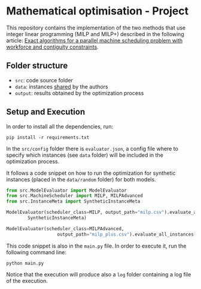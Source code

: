 # Mathematical optimisation - Project 

This repository contains the implementation of the two methods that use integer linear programming (MILP and MILP+) described in the following article: [Exact algorithms for a parallel machine scheduling problem with workforce and contiguity constraints](https://doi.org/10.1016/j.cor.2023.106484).

## Folder structure

- `src`: code source folder
- `data`: instances [shared](https://github.com/regor-unimore/Parallel-Machine-Scheduling-with-Contiguity) by the authors 
- `output`: results obtained by the optimization process

## Setup and Execution

In order to install all the dependencies, run:

```commandline
pip install -r requirements.txt
```

In the `src/config` folder there is `evaluator.json`, a config file where to specify
which instances (see `data` folder) will be included in the optimization process.

It follows a code snippet on how to run the optimization for
synthetic instances (placed in the `data/random` folder) for both models.

```python
from src.ModelEvaluator import ModelEvaluator
from src.MachineScheduler import MILP, MILPAdvanced
from src.InstanceMeta import SyntheticInstanceMeta

ModelEvaluator(scheduler_class=MILP, output_path="milp.csv").evaluate_all_instances(
        SyntheticInstanceMeta)

ModelEvaluator(scheduler_class=MILPAdvanced,
                   output_path="milp_plus.csv").evaluate_all_instances(SyntheticInstanceMeta)
```

This code snippet is also in the `main.py` file. In order to execute it, run the following command line:

```commandline
python main.py
```

Notice that the execution will produce also a `log` folder containing a log
file of the execution.